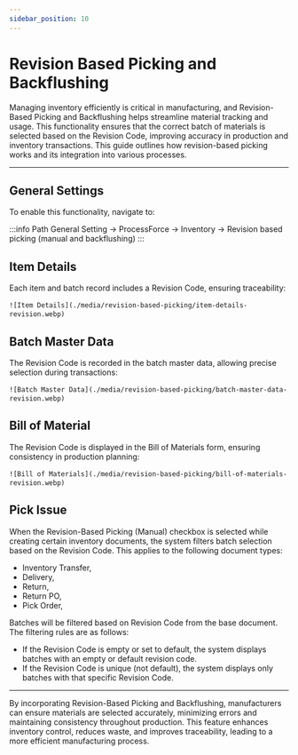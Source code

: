 ```yaml
---
sidebar_position: 10
---
```


# Revision Based Picking and Backflushing

Managing inventory efficiently is critical in manufacturing, and Revision-Based Picking and Backflushing helps streamline material tracking and usage. This functionality ensures that the correct batch of materials is selected based on the Revision Code, improving accuracy in production and inventory transactions. This guide outlines how revision-based picking works and its integration into various processes.

---

## General Settings

To enable this functionality, navigate to:

:::info Path
    General Setting → ProcessForce → Inventory → Revision based picking (manual and backflushing)
:::

## Item Details

Each item and batch record includes a Revision Code, ensuring traceability:

    ![Item Details](./media/revision-based-picking/item-details-revision.webp)

## Batch Master Data

The Revision Code is recorded in the batch master data, allowing precise selection during transactions:

    ![Batch Master Data](./media/revision-based-picking/batch-master-data-revision.webp)

## Bill of Material

The Revision Code is displayed in the Bill of Materials form, ensuring consistency in production planning:

    ![Bill of Materials](./media/revision-based-picking/bill-of-materials-revision.webp)

## Pick Issue

When the Revision-Based Picking (Manual) checkbox is selected while creating certain inventory documents, the system filters batch selection based on the Revision Code. This applies to the following document types:

- Inventory Transfer,
- Delivery,
- Return,
- Return PO,
- Pick Order,

Batches will be filtered based on Revision Code from the base document. The filtering rules are as follows:

- If the Revision Code is empty or set to default, the system displays batches with an empty or default revision code.
- If the Revision Code is unique (not default), the system displays only batches with that specific Revision Code.

---
By incorporating Revision-Based Picking and Backflushing, manufacturers can ensure materials are selected accurately, minimizing errors and maintaining consistency throughout production. This feature enhances inventory control, reduces waste, and improves traceability, leading to a more efficient manufacturing process.
